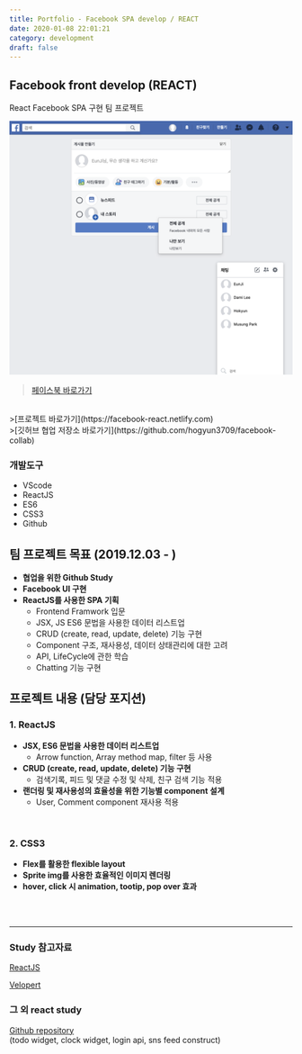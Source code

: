```yaml
---
title: Portfolio - Facebook SPA develop / REACT
date: 2020-01-08 22:01:21
category: development
draft: false
---
```

## Facebook front develop (REACT)
React Facebook SPA 구현 팀 프로젝트

![Facebook Web preview](./images/facebook.png)
>[페이스북 바로가기](https://www.facebook.com/)
<br>
>[프로젝트 바로가기](https://facebook-react.netlify.com)
<br>
>[깃허브 협업 저장소 바로가기](https://github.com/hogyun3709/facebook-collab)

<br>

### 개발도구
  - VScode
  - ReactJS
  - ES6
  - CSS3
  - Github

## 팀 프로젝트 목표 (2019.12.03 - )
- **협업을 위한 Github Study**
- **Facebook UI 구현**
- **ReactJS를 사용한 SPA 기획**
  - Frontend Framwork 입문
  - JSX, JS ES6 문법을 사용한 데이터 리스트업
  - CRUD (create, read, update, delete) 기능 구현
  - Component 구조, 재사용성, 데이터 상태관리에 대한 고려
  - API, LifeCycle에 관한 학습
  - Chatting 기능 구현

## 프로젝트 내용 (담당 포지션)
### 1. ReactJS
- **JSX, ES6 문법을 사용한 데이터 리스트업**
  - Arrow function, Array method map, filter 등 사용
- **CRUD (create, read, update, delete) 기능 구현**
  - 검색기록, 피드 및 댓글 수정 및 삭제, 친구 검색 기능 적용
- **랜더링 및 재사용성의 효율성을 위한 기능별 component 설계**
  - User, Comment component 재사용 적용

<br>

### 2. CSS3

- **Flex를 활용한 flexible layout**
- **Sprite img를 사용한 효율적인 이미지 렌더링**
- **hover, click 시 animation, tootip, pop over 효과**

<br>
<br>

***
### Study 참고자료
[ReactJS](https://reactjs-kr.firebaseapp.com)

[Velopert](https://velopert.com)
### 그 외 react study
[Github repository](https://github.com/eunji1117/React-Ringle-Study)<br>
(todo widget, clock widget, login api, sns feed construct)

<br>